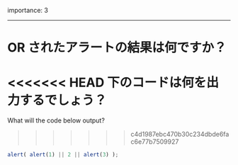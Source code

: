 importance: 3

---

# OR されたアラートの結果は何ですか？

<<<<<<< HEAD
下のコードは何を出力するでしょう？
=======
What will the code below output?
>>>>>>> c4d1987ebc470b30c234dbde6fac6e77b7509927

```js
alert( alert(1) || 2 || alert(3) );
```
